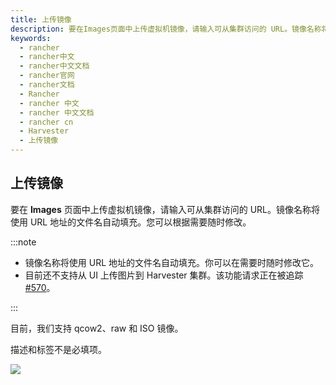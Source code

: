 ```yaml
---
title: 上传镜像
description: 要在Images页面中上传虚拟机镜像，请输入可从集群访问的 URL。镜像名称将使用 URL 地址的文件名自动填充。您可以根据需要随时修改。
keywords:
  - rancher
  - rancher中文
  - rancher中文文档
  - rancher官网
  - rancher文档
  - Rancher
  - rancher 中文
  - rancher 中文文档
  - rancher cn
  - Harvester
  - 上传镜像
---
```


## 上传镜像

要在 **Images** 页面中上传虚拟机镜像，请输入可从集群访问的 URL。镜像名称将使用 URL 地址的文件名自动填充。您可以根据需要随时修改。

:::note

- 镜像名称将使用 URL 地址的文件名自动填充。你可以在需要时随时修改它。
- 目前还不支持从 UI 上传图片到 Harvester 集群。该功能请求正在被追踪[#570](https://github.com/harvester/harvester/issues/570)。

:::

目前，我们支持 qcow2、raw 和 ISO 镜像。

描述和标签不是必填项。

![](/img/harvester/upload-image.png)
